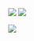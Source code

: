 <a href="https://codeclimate.com/github/VladislavHexlet/project-lvl2-s177/maintainability"><img src="https://api.codeclimate.com/v1/badges/78172eca158077306364/maintainability" /></a>
<a href="https://codeclimate.com/github/VladislavHexlet/project-lvl2-s177/test_coverage"><img src="https://api.codeclimate.com/v1/badges/78172eca158077306364/test_coverage" /></a>

<a href="https://travis-ci.org/travis-ci/travis-web"><img src="https://travis-ci.org/VladislavHexlet/project-lvl2-s177.svg?branch=master" /></a>
